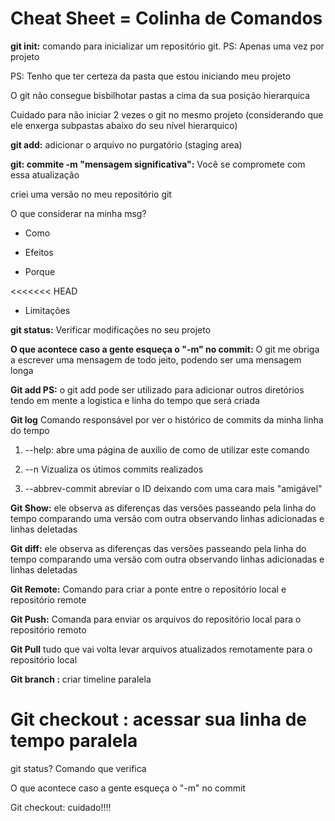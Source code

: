 # Cheat Sheet = Colinha de Comandos

**git init:** comando para inicializar um repositório git. PS: Apenas uma vez por projeto

PS: Tenho que ter certeza da pasta que estou iniciando meu projeto

O git não consegue bisbilhotar pastas a cima da sua posição hierarquica 

Cuidado para não iniciar 2 vezes o git no mesmo projeto (considerando que ele enxerga subpastas abaixo do seu nível hierarquico)

**git add:** adicionar o arquivo no purgatório (staging area)

**git: commite -m "mensagem significativa":** Você se compromete com essa atualização

criei uma versão no meu repositório git

O que considerar na minha msg?

- Como

- Efeitos

- Porque

<<<<<<< HEAD

- Limitações

**git status:** Verificar modificações no seu projeto

**O que acontece caso a gente esqueça o "-m" no commit:** O git me obriga a escrever uma mensagem de todo jeito, podendo ser uma mensagem longa

**Git add PS:** o git add pode ser utilizado para adicionar outros diretórios tendo em mente a logistica e linha do tempo que será criada

**Git log** Comando responsável por ver o histórico de commits da minha linha do tempo

1. --help: abre uma página de auxílio de como de utilizar este comando

2. --n <n> Vizualiza os útimos commits realizados

3. --abbrev-commit abreviar o ID deixando com uma cara mais "amigável"

**Git Show:** ele observa as diferenças das versões passeando pela linha do tempo comparando uma versão com outra observando linhas adicionadas e linhas deletadas

**Git diff:** ele observa as diferenças das versões passeando pela linha do tempo comparando uma versão com outra observando linhas adicionadas e linhas deletadas

**Git Remote:** Comando para criar a ponte entre o repositório local e repositório remote

**Git Push:** Comanda para enviar os arquivos do repositório local para o repositório remoto 

**Git Pull** tudo que vai volta levar arquivos atualizados remotamente para o repositório local

**Git branch <name>:** criar timeline paralela

**Git checkout <name>:** acessar sua linha de tempo paralela
=======

git status? Comando que verifica

O que acontece caso a gente esqueça o "-m" no commit

Git checkout: cuidado!!!!
